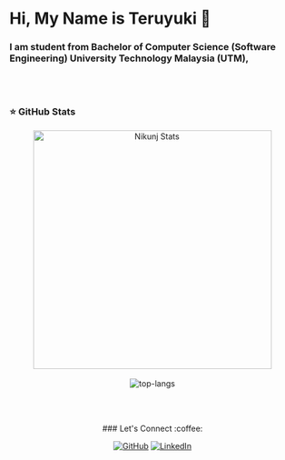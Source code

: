 ### <h1 align="left"> Hi, My Name is Teruyuki 👋 </h1>

<h3 align="left">I am student from Bachelor of Computer Science (Software Engineering) University Technology Malaysia (UTM), </h3>
	<br />
	<br />

 ### ⭐ GitHub Stats

 <p align="center"> 
    <img src="https://github-readme-stats.vercel.app/api?username=steruyuki99&count_private=true&show_icons=true&theme=dark&line" alt="Nikunj Stats" width="420"/> 
	 <br />
  <br />
  <img src="https://github-readme-stats.vercel.app/api/top-langs/?username=steruyuki99&layout=compact&theme=dark" alt="top-langs" />
 </p>
	<br/>
<br />
<p align="center">
### Let's Connect :coffee:
</p>
<p align="center">
	<a href="https://github.com/steruyuki99"><img src="https://img.icons8.com/bubbles/50/000000/github.png" alt="GitHub"/></a>
	<a href="https://www.linkedin.com/in/muhd-teruyuki-a5a9711a3/"><img src="https://img.icons8.com/bubbles/50/000000/linkedin.png" alt="LinkedIn"/></a>
</p>


<!--
**steruyuki99/steruyuki99** is a ✨ _special_ ✨ repository because its `README.md` (this file) appears on your GitHub profile.

Here are some ideas to get you started:

- 🔭 I’m currently working on ...
- 🌱 I’m currently learning ...
- 👯 I’m looking to collaborate on ...
- 🤔 I’m looking for help with ...
- 💬 Ask me about ...
- 📫 How to reach me: ...
- 😄 Pronouns: ...
- ⚡ Fun fact: ...
-->
